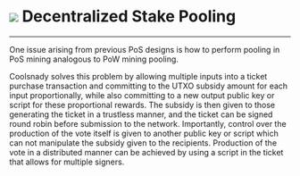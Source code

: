 # <img class="dcr-icon" src="/img/dcr-icons/Pool.svg" /> Decentralized Stake Pooling 

---

One issue arising from previous PoS designs is how to perform pooling in PoS mining analogous to PoW mining pooling.

Coolsnady solves this problem by allowing multiple inputs into a ticket purchase transaction and committing to the UTXO subsidy amount for each input proportionally, while also committing to a new output public key or script for these proportional rewards. The subsidy is then given to those generating the ticket in a trustless manner, and the ticket can be signed round robin before submission to the network. Importantly, control over the production of the vote itself is given to another public key or script which can not manipulate the subsidy given to the recipients. Production of the vote in a distributed manner can be achieved by using a script in the ticket that allows for multiple signers.
